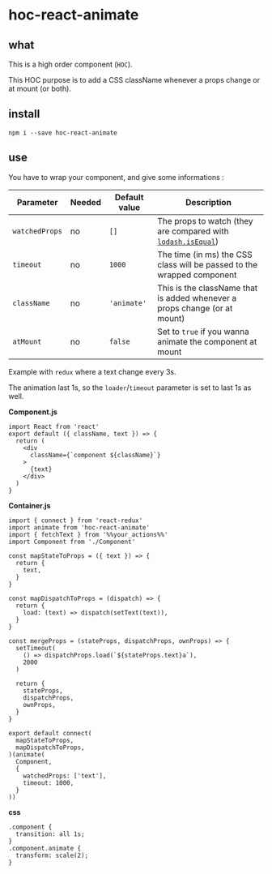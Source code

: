# hoc-react-animate
## what
This is a high order component (`HOC`).

This HOC purpose is to add a CSS className whenever a props change or at mount (or both).

## install
`npm i --save hoc-react-animate`

## use
You have to wrap your component, and give some informations :



Parameter | Needed | Default value | Description
----------|--------|---------------|-------------
`watchedProps` | no | `[]` | The props to watch (they are compared with [`lodash.isEqual`](https://lodash.com/docs/4.15.0#isEqual))
`timeout` | no | `1000` | The time (in ms) the CSS class will be passed to the wrapped component
`className` | no | `'animate'` | This is the className that is added whenever a props change (or at mount)
`atMount` | no | `false` | Set to `true` if you wanna animate the component at mount

Example with `redux` where a text change every 3s.

The animation last 1s, so the `loader`/`timeout` parameter is set to last 1s as well.

**Component.js**
```(javascript)
import React from 'react'
export default ({ className, text }) => {
  return (
    <div
      className={`component ${className}`}
    >
      {text}
    </div>
  )
}
```

**Container.js**
```(javascript)
import { connect } from 'react-redux'
import animate from 'hoc-react-animate'
import { fetchText } from '%%your_actions%%'
import Component from './Component'

const mapStateToProps = ({ text }) => {
  return {
    text,
  }
}

const mapDispatchToProps = (dispatch) => {
  return {
    load: (text) => dispatch(setText(text)),
  }
}

const mergeProps = (stateProps, dispatchProps, ownProps) => {
  setTimeout(
    () => dispatchProps.load(`${stateProps.text}a`),
    2000
  )

  return {
    stateProps,
    dispatchProps,
    ownProps,
  }
}

export default connect(
  mapStateToProps,
  mapDispatchToProps,
)(animate(
  Component,
  {
    watchedProps: ['text'],
    timeout: 1000,
  }
))
```
**css**
```(css)
.component {
  transition: all 1s;
}
.component.animate {
  transform: scale(2);
}
```
